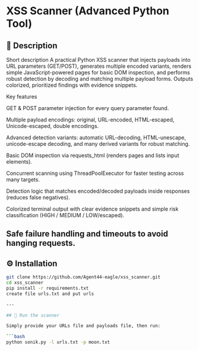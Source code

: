 # XSS Scanner (Advanced Python Tool)

## 📌 Description
Short description
A practical Python XSS scanner that injects payloads into URL parameters (GET/POST), generates multiple encoded variants, renders simple JavaScript-powered pages for basic DOM inspection, and performs robust detection by decoding and matching multiple payload forms. Outputs colorized, prioritized findings with evidence snippets.

Key features

GET & POST parameter injection for every query parameter found.

Multiple payload encodings: original, URL-encoded, HTML-escaped, Unicode-escaped, double encodings.

Advanced detection variants: automatic URL-decoding, HTML-unescape, unicode-escape decoding, and many derived variants for robust matching.

Basic DOM inspection via requests_html (renders pages and lists input elements).

Concurrent scanning using ThreadPoolExecutor for faster testing across many targets.

Detection logic that matches encoded/decoded payloads inside responses (reduces false negatives).

Colorized terminal output with clear evidence snippets and simple risk classification (HIGH / MEDIUM / LOW/escaped).

Safe failure handling and timeouts to avoid hanging requests.
---

## ⚙️ Installation

```bash
git clone https://github.com/Agent44-eagle/xss_scanner.git
cd xss_scanner
pip install -r requirements.txt
create file urls.txt and put urls 

---

## 🚀 Run the scanner

Simply provide your URLs file and payloads file, then run:

```bash
python sonik.py -l urls.txt -p moon.txt







